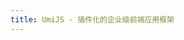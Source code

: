```yaml
---
title: UmiJS - 插件化的企业级前端应用框架
---
```


<Hero></Hero>

<Features></Features>

<WhoIsUsing></WhoIsUsing>

<Contributing></Contributing>

<Footer></Footer>
